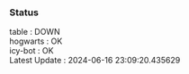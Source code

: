 ### Status


table : DOWN  
hogwarts : OK  
icy-bot : OK  
Latest Update : 2024-06-16 23:09:20.435629
